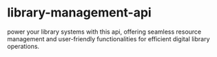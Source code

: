 # library-management-api

power your library systems with this api, offering seamless resource management and user-friendly functionalities for efficient digital library operations.
